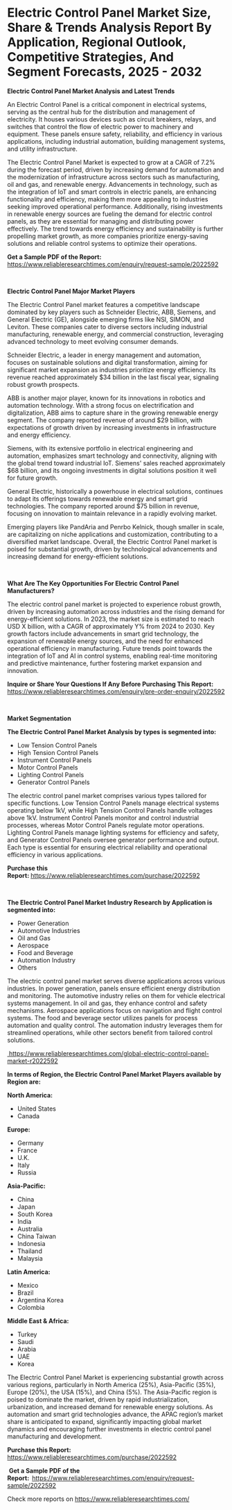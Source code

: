 <p><h1>Electric Control Panel Market Size, Share & Trends Analysis Report By Application, Regional Outlook, Competitive Strategies, And Segment Forecasts, 2025 - 2032</h1></p><p><strong>Electric Control Panel Market Analysis and Latest Trends</strong></p>
<p><p>An Electric Control Panel is a critical component in electrical systems, serving as the central hub for the distribution and management of electricity. It houses various devices such as circuit breakers, relays, and switches that control the flow of electric power to machinery and equipment. These panels ensure safety, reliability, and efficiency in various applications, including industrial automation, building management systems, and utility infrastructure.</p><p>The Electric Control Panel Market is expected to grow at a CAGR of 7.2% during the forecast period, driven by increasing demand for automation and the modernization of infrastructure across sectors such as manufacturing, oil and gas, and renewable energy. Advancements in technology, such as the integration of IoT and smart controls in electric panels, are enhancing functionality and efficiency, making them more appealing to industries seeking improved operational performance. Additionally, rising investments in renewable energy sources are fueling the demand for electric control panels, as they are essential for managing and distributing power effectively. The trend towards energy efficiency and sustainability is further propelling market growth, as more companies prioritize energy-saving solutions and reliable control systems to optimize their operations.</p></p>
<p><strong>Get a Sample PDF of the Report:&nbsp;</strong> <a href="https://www.reliableresearchtimes.com/enquiry/request-sample/2022592?utm_campaign=2315&utm_medium=2&utm_source=Github&utm_content=ia&utm_term=11022025&utm_id=electric-control-panel">https://www.reliableresearchtimes.com/enquiry/request-sample/2022592</a></p>
<p>&nbsp;</p>
<p><strong>Electric Control Panel Major Market Players</strong></p>
<p><p>The Electric Control Panel market features a competitive landscape dominated by key players such as Schneider Electric, ABB, Siemens, and General Electric (GE), alongside emerging firms like NSI, SIMON, and Leviton. These companies cater to diverse sectors including industrial manufacturing, renewable energy, and commercial construction, leveraging advanced technology to meet evolving consumer demands.</p><p>Schneider Electric, a leader in energy management and automation, focuses on sustainable solutions and digital transformation, aiming for significant market expansion as industries prioritize energy efficiency. Its revenue reached approximately $34 billion in the last fiscal year, signaling robust growth prospects.</p><p>ABB is another major player, known for its innovations in robotics and automation technology. With a strong focus on electrification and digitalization, ABB aims to capture share in the growing renewable energy segment. The company reported revenue of around $29 billion, with expectations of growth driven by increasing investments in infrastructure and energy efficiency.</p><p>Siemens, with its extensive portfolio in electrical engineering and automation, emphasizes smart technology and connectivity, aligning with the global trend toward industrial IoT. Siemens' sales reached approximately $68 billion, and its ongoing investments in digital solutions position it well for future growth.</p><p>General Electric, historically a powerhouse in electrical solutions, continues to adapt its offerings towards renewable energy and smart grid technologies. The company reported around $75 billion in revenue, focusing on innovation to maintain relevance in a rapidly evolving market.</p><p>Emerging players like PandAria and Penrbo Kelnick, though smaller in scale, are capitalizing on niche applications and customization, contributing to a diversified market landscape. Overall, the Electric Control Panel market is poised for substantial growth, driven by technological advancements and increasing demand for energy-efficient solutions.</p></p>
<p>&nbsp;</p>
<p><strong>What Are The Key Opportunities For Electric Control Panel Manufacturers?</strong></p>
<p><p>The electric control panel market is projected to experience robust growth, driven by increasing automation across industries and the rising demand for energy-efficient solutions. In 2023, the market size is estimated to reach USD X billion, with a CAGR of approximately Y% from 2024 to 2030. Key growth factors include advancements in smart grid technology, the expansion of renewable energy sources, and the need for enhanced operational efficiency in manufacturing. Future trends point towards the integration of IoT and AI in control systems, enabling real-time monitoring and predictive maintenance, further fostering market expansion and innovation.</p></p>
<p><strong>Inquire or Share Your Questions If Any Before Purchasing This Report:</strong> <a href="https://www.reliableresearchtimes.com/enquiry/pre-order-enquiry/2022592?utm_campaign=2315&utm_medium=2&utm_source=Github&utm_content=ia&utm_term=11022025&utm_id=electric-control-panel">https://www.reliableresearchtimes.com/enquiry/pre-order-enquiry/2022592</a></p>
<p>&nbsp;</p>
<p><strong>Market Segmentation</strong></p>
<p><strong>The Electric Control Panel Market Analysis by types is segmented into:</strong></p>
<p><ul><li>Low Tension Control Panels</li><li>High Tension Control Panels</li><li>Instrument Control Panels</li><li>Motor Control Panels</li><li>Lighting Control Panels</li><li>Generator Control Panels</li></ul></p>
<p><p>The electric control panel market comprises various types tailored for specific functions. Low Tension Control Panels manage electrical systems operating below 1kV, while High Tension Control Panels handle voltages above 1kV. Instrument Control Panels monitor and control industrial processes, whereas Motor Control Panels regulate motor operations. Lighting Control Panels manage lighting systems for efficiency and safety, and Generator Control Panels oversee generator performance and output. Each type is essential for ensuring electrical reliability and operational efficiency in various applications.</p></p>
<p><strong>Purchase this Report:&nbsp;</strong><a href="https://www.reliableresearchtimes.com/purchase/2022592?utm_campaign=2315&utm_medium=2&utm_source=Github&utm_content=ia&utm_term=11022025&utm_id=electric-control-panel">https://www.reliableresearchtimes.com/purchase/2022592</a></p>
<p>&nbsp;</p>
<p><strong>The Electric Control Panel Market Industry Research by Application is segmented into:</strong></p>
<p><ul><li>Power Generation</li><li>Automotive Industries</li><li>Oil and Gas</li><li>Aerospace</li><li>Food and Beverage</li><li>Automation Industry</li><li>Others</li></ul></p>
<p><p>The electric control panel market serves diverse applications across various industries. In power generation, panels ensure efficient energy distribution and monitoring. The automotive industry relies on them for vehicle electrical systems management. In oil and gas, they enhance control and safety mechanisms. Aerospace applications focus on navigation and flight control systems. The food and beverage sector utilizes panels for process automation and quality control. The automation industry leverages them for streamlined operations, while other sectors benefit from tailored control solutions.</p></p>
<p><a href="https://www.reliableresearchtimes.com/global-electric-control-panel-market-r2022592?utm_campaign=2315&utm_medium=2&utm_source=Github&utm_content=ia&utm_term=11022025&utm_id=electric-control-panel">&nbsp;https://www.reliableresearchtimes.com/global-electric-control-panel-market-r2022592</a></p>
<p><strong>In terms of Region, the Electric Control Panel Market Players available by Region are:</strong></p>
<p>
    <p> <strong> North America: </strong>
        <ul>
            <li>United States</li>
            <li>Canada</li>
        </ul>
        </p> 
    <p> <strong> Europe: </strong>
        <ul>
            <li>Germany</li>
            <li>France</li>
            <li>U.K.</li>
            <li>Italy</li>
            <li>Russia</li>
        </ul>
        </p> 
    <p> <strong> Asia-Pacific: </strong>
        <ul>
            <li>China</li>
            <li>Japan</li>
            <li>South Korea</li>
            <li>India</li>
            <li>Australia</li>
            <li>China Taiwan</li>
            <li>Indonesia</li>
            <li>Thailand</li>
            <li>Malaysia</li>
        </ul>
        </p> 
    <p> <strong> Latin America: </strong>
        <ul>
            <li>Mexico</li>
            <li>Brazil</li>
            <li>Argentina Korea</li>
            <li>Colombia</li>
        </ul>
        </p> 
    <p> <strong> Middle East & Africa: </strong>
        <ul>
            <li>Turkey</li>
            <li>Saudi</li>
            <li>Arabia</li>
            <li>UAE</li>
            <li>Korea</li>
        </ul>
    </p>
    </p>
<p><p>The Electric Control Panel Market is experiencing substantial growth across various regions, particularly in North America (25%), Asia-Pacific (35%), Europe (20%), the USA (15%), and China (5%). The Asia-Pacific region is poised to dominate the market, driven by rapid industrialization, urbanization, and increased demand for renewable energy solutions. As automation and smart grid technologies advance, the APAC region’s market share is anticipated to expand, significantly impacting global market dynamics and encouraging further investments in electric control panel manufacturing and development.</p></p>
<p><strong>Purchase this Report: </strong><a href="https://www.reliableresearchtimes.com/purchase/2022592?utm_campaign=2315&utm_medium=2&utm_source=Github&utm_content=ia&utm_term=11022025&utm_id=electric-control-panel">https://www.reliableresearchtimes.com/purchase/2022592</a></p>
<p>&nbsp;<strong>Get a Sample PDF of the Report:&nbsp;&nbsp;</strong><a href="https://www.reliableresearchtimes.com/enquiry/request-sample/2022592?utm_campaign=2315&utm_medium=2&utm_source=Github&utm_content=ia&utm_term=11022025&utm_id=electric-control-panel">https://www.reliableresearchtimes.com/enquiry/request-sample/2022592</a></p>
<p><strong></strong></p>
<p>Check more reports on <a href="https://www.reliableresearchtimes.com/?utm_campaign=2315&utm_medium=2&utm_source=Github&utm_content=ia&utm_term=11022025&utm_id=electric-control-panel">https://www.reliableresearchtimes.com/</a></p>